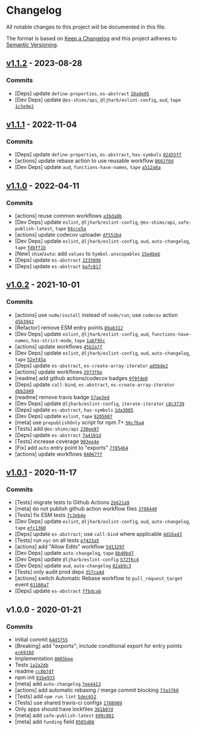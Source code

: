 # Changelog

All notable changes to this project will be documented in this file.

The format is based on [Keep a Changelog](https://keepachangelog.com/en/1.0.0/)
and this project adheres to [Semantic Versioning](https://semver.org/spec/v2.0.0.html).

## [v1.1.2](https://github.com/es-shims/Array.prototype.values/compare/v1.1.1...v1.1.2) - 2023-08-28

### Commits

- [Deps] update `define-properties`, `es-abstract` [`10ade05`](https://github.com/es-shims/Array.prototype.values/commit/10ade0544a53d76847a7f181e685dd748a7e4edb)
- [Dev Deps] update `@es-shims/api`, `@ljharb/eslint-config`, `aud`, `tape` [`1c5e9e2`](https://github.com/es-shims/Array.prototype.values/commit/1c5e9e2ae3e4cb3fd40d7bbf39861a643702bcb4)

## [v1.1.1](https://github.com/es-shims/Array.prototype.values/compare/v1.1.0...v1.1.1) - 2022-11-04

### Commits

- [Deps] update `define-properties`, `es-abstract`, `has-symbols` [`92455ff`](https://github.com/es-shims/Array.prototype.values/commit/92455ff475c387b4f81592de5c9abaf8a58accff)
- [actions] update rebase action to use reusable workflow [`0661f8d`](https://github.com/es-shims/Array.prototype.values/commit/0661f8dbe8b9dd106c3eb7dd7a9060c445e135d5)
- [Dev Deps] update `aud`, `functions-have-names`, `tape` [`a512a6a`](https://github.com/es-shims/Array.prototype.values/commit/a512a6a8628e3bc6cd3d87c171074ec39407440e)

## [v1.1.0](https://github.com/es-shims/Array.prototype.values/compare/v1.0.2...v1.1.0) - 2022-04-11

### Commits

- [actions] reuse common workflows [`a3bda8b`](https://github.com/es-shims/Array.prototype.values/commit/a3bda8ba79edd9d0f8bc8eb17f3f2313b65cdb62)
- [Dev Deps] update `eslint`, `@ljharb/eslint-config`, `@es-shims/api`, `safe-publish-latest`, `tape` [`94cce5a`](https://github.com/es-shims/Array.prototype.values/commit/94cce5a30bc55102d8fe2c316805932798c20f78)
- [actions] update codecov uploader [`df551b4`](https://github.com/es-shims/Array.prototype.values/commit/df551b41c28523f3f4818e6b18a3b9b1f7a2c5be)
- [Dev Deps] update `eslint`, `@ljharb/eslint-config`, `aud`, `auto-changelog`, `tape` [`fdbff1b`](https://github.com/es-shims/Array.prototype.values/commit/fdbff1b7ce8e191fe5505261d1174879c053e724)
- [New] `shim`/`auto`: add `values` to `Symbol.unscopables` [`15e4beb`](https://github.com/es-shims/Array.prototype.values/commit/15e4beb96208a02097df86a72569de90dc3824d0)
- [Deps] update `es-abstract` [`223589b`](https://github.com/es-shims/Array.prototype.values/commit/223589ba4995ddbc01dacb75d9de7974ec7ca141)
- [Deps] update `es-abstract` [`bafc817`](https://github.com/es-shims/Array.prototype.values/commit/bafc8172f6db7af78d8d90d93ae85f9ee13c9c93)

## [v1.0.2](https://github.com/es-shims/Array.prototype.values/compare/v1.0.1...v1.0.2) - 2021-10-01

### Commits

- [actions] use `node/install` instead of `node/run`; use `codecov` action [`d5b3942`](https://github.com/es-shims/Array.prototype.values/commit/d5b3942ee699613e322c2f5c40835066b8b74d1a)
- [Refactor] remove ESM entry points [`89a6312`](https://github.com/es-shims/Array.prototype.values/commit/89a631267000d21b4ee65c40c33c3cbef9896c51)
- [Dev Deps] update `eslint`, `@ljharb/eslint-config`, `aud`, `functions-have-names`, `has-strict-mode`, `tape` [`1abf95c`](https://github.com/es-shims/Array.prototype.values/commit/1abf95ca3bc45d2bdaeedaf88efed235d3d1fded)
- [actions] update workflows [`45b2a7f`](https://github.com/es-shims/Array.prototype.values/commit/45b2a7f9796c9fecd84ae6b4864b2394aa4894e4)
- [Dev Deps] update `eslint`, `@ljharb/eslint-config`, `aud`, `auto-changelog`, `tape` [`52ef45a`](https://github.com/es-shims/Array.prototype.values/commit/52ef45aaa08a701298b4fef7610610d6f4ecebd3)
- [Deps] update `es-abstract`, `es-create-array-iterator` [`ad5bde2`](https://github.com/es-shims/Array.prototype.values/commit/ad5bde24bba96c99408bbeb7a673a5967e80f0ec)
- [actions] update workflows [`2973f6e`](https://github.com/es-shims/Array.prototype.values/commit/2973f6e0ebbb01630093f6ff9cf2327e5656368e)
- [readme] add github actions/codecov badges [`9f9fde0`](https://github.com/es-shims/Array.prototype.values/commit/9f9fde06d623d8d69ce896ab2941bf2a9006b1e3)
- [Deps] update `call-bind`, `es-abstract`, `es-create-array-iterator` [`dbb2d49`](https://github.com/es-shims/Array.prototype.values/commit/dbb2d49caf35ab917e924ebe6dfc96b32d262d3f)
- [readme] remove travis badge [`57ae3ed`](https://github.com/es-shims/Array.prototype.values/commit/57ae3ed39a670a1140fe81a04a0822e06079ebb7)
- [Dev Deps] update `@ljharb/eslint-config`, `iterate-iterator` [`c8c3739`](https://github.com/es-shims/Array.prototype.values/commit/c8c37397051c8e40c308b3417eaef1bff0abf584)
- [Deps] update `es-abstract`, `has-symbols` [`1da3085`](https://github.com/es-shims/Array.prototype.values/commit/1da30856a04a9872c8abb26408f0f97af41913e3)
- [Dev Deps] update `eslint`, `tape` [`9205b07`](https://github.com/es-shims/Array.prototype.values/commit/9205b075a1bb2b8641c3a8bc4659d0da33ebe23f)
- [meta] use `prepublishOnly` script for npm 7+ [`56c76a4`](https://github.com/es-shims/Array.prototype.values/commit/56c76a4b806b5170b6aac644fa24d351be3f15e6)
- [Tests] add `@es-shims/api` [`230ee87`](https://github.com/es-shims/Array.prototype.values/commit/230ee87e95fa013f2bf2e4c7e6e1e3076b349da6)
- [Deps] update `es-abstract` [`7a4101d`](https://github.com/es-shims/Array.prototype.values/commit/7a4101df992b48280d9bab1d7d4ccf9969ede2e8)
- [Tests] increase coverage [`903ee4e`](https://github.com/es-shims/Array.prototype.values/commit/903ee4e4c920df9e346f268869056ae0d421c1ad)
- [Fix] add `auto` entry point to "exports" [`7f854b4`](https://github.com/es-shims/Array.prototype.values/commit/7f854b46202b606f83c20eb8cb234c6989f5b50e)
- [actions] update workflows [`04067ff`](https://github.com/es-shims/Array.prototype.values/commit/04067ff316c69987774d88e29f2a7341f1121623)

## [v1.0.1](https://github.com/es-shims/Array.prototype.values/compare/v1.0.0...v1.0.1) - 2020-11-17

### Commits

- [Tests] migrate tests to Github Actions [`2b621a9`](https://github.com/es-shims/Array.prototype.values/commit/2b621a9d75fefab2fee196d06ac3dca5ccb1502a)
- [meta] do not publish github action workflow files [`3708449`](https://github.com/es-shims/Array.prototype.values/commit/370844950737af4dccdf86617461c5adc082f3e2)
- [Tests] fix ESM tests [`7c3eb4e`](https://github.com/es-shims/Array.prototype.values/commit/7c3eb4e11c2bab5f629b7001d28966c0a3d98785)
- [Dev Deps] update `eslint`, `@ljharb/eslint-config`, `aud`, `auto-changelog`, `tape` [`efc1360`](https://github.com/es-shims/Array.prototype.values/commit/efc1360a65f2b238d6117ac6a5be9f0ca3645b6f)
- [Deps] update `es-abstract`; use `call-bind` where applicable [`4d16a43`](https://github.com/es-shims/Array.prototype.values/commit/4d16a43ace11c59bd555a25e0ef58517cf7edf00)
- [Tests] run `nyc` on all tests [`e7423a5`](https://github.com/es-shims/Array.prototype.values/commit/e7423a59405bf35aadd80f4c049dd61989057862)
- [actions] add "Allow Edits" workflow [`5d1329f`](https://github.com/es-shims/Array.prototype.values/commit/5d1329f7e619f2c430c2266fcb1b3ac7efb6d880)
- [Dev Deps] update `auto-changelog`, `tape` [`0b40bd7`](https://github.com/es-shims/Array.prototype.values/commit/0b40bd73ec6a78f927862261eea253b1dafb3d93)
- [Dev Deps] update `@ljharb/eslint-config` [`572f6c4`](https://github.com/es-shims/Array.prototype.values/commit/572f6c43372708ea66333b69e34e8103204d025c)
- [Dev Deps] update `aud`, `auto-changelog` [`82ab9c3`](https://github.com/es-shims/Array.prototype.values/commit/82ab9c3646c01ba87e7477f47938a5568f88c03c)
- [Tests] only audit prod deps [`357ca4d`](https://github.com/es-shims/Array.prototype.values/commit/357ca4de45e92f2322e60814c190397b768dfe17)
- [actions] switch Automatic Rebase workflow to `pull_request_target` event [`61160a7`](https://github.com/es-shims/Array.prototype.values/commit/61160a72d132876008d68b5a7008037bc2aa65e8)
- [Deps] update `es-abstract` [`ffbdcab`](https://github.com/es-shims/Array.prototype.values/commit/ffbdcab964c8687146fa406b8f9e9a26c47df910)

## v1.0.0 - 2020-01-21

### Commits

- Initial commit [`64d3755`](https://github.com/es-shims/Array.prototype.values/commit/64d3755b1553c2809300f92aff50c4b06efb441f)
- [Breaking] add "exports"; include conditional export for entry points [`ec6918d`](https://github.com/es-shims/Array.prototype.values/commit/ec6918dd99e2e10544c79942fdd35b44a42616df)
- Implementation [`8665bee`](https://github.com/es-shims/Array.prototype.values/commit/8665bee1727637421a172c5c036e61360fd2957c)
- Tests [`1a2a2db`](https://github.com/es-shims/Array.prototype.values/commit/1a2a2db007e00851dfc47fb82b66d1d818ac64cc)
- readme [`cc8b7df`](https://github.com/es-shims/Array.prototype.values/commit/cc8b7df711cd9d138bc4323461c67cfd3aabcdb4)
- npm init [`81be933`](https://github.com/es-shims/Array.prototype.values/commit/81be933a6b214895c373c02017a20b1bbfda76cd)
- [meta] add `auto-changelog` [`7ee4413`](https://github.com/es-shims/Array.prototype.values/commit/7ee44139ed943e769348785a9d806ca2f62a603b)
- [actions] add automatic rebasing / merge commit blocking [`73a3760`](https://github.com/es-shims/Array.prototype.values/commit/73a3760e7d8c4246b97b145673c3a3c7138ff464)
- [Tests] add `npm run lint` [`5dec652`](https://github.com/es-shims/Array.prototype.values/commit/5dec6523e4ed94f10390abfdd3965ad48a089e8f)
- [Tests] use shared travis-ci configs [`1788989`](https://github.com/es-shims/Array.prototype.values/commit/1788989f13f31a74453898f8860f72374c1df9b2)
- Only apps should have lockfiles [`381b07d`](https://github.com/es-shims/Array.prototype.values/commit/381b07d3a00727d0809e0a8a03b64b012c3dacaf)
- [meta] add `safe-publish-latest` [`609c081`](https://github.com/es-shims/Array.prototype.values/commit/609c081f89712f2dfb29a8697d66d801db649811)
- [meta] add `funding` field [`8585d06`](https://github.com/es-shims/Array.prototype.values/commit/8585d066ed17851a8999f8c366e0b2a6431e6982)
